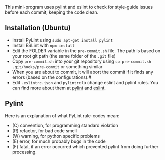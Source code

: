 
This mini-program uses pylint and eslint to check for style-guide issues before each commit, keeping the code clean.

## Installation (Ubuntu)
 * Install PyLint using `sudo apt-get install pylint`
 * Install ESLint with `npm install`
 * Edit the FOLDER variable in the `pre-commit.sh` file. The path is based on your root git path (the same folder of the `.git` file)
 * Copy `pre-commit.sh` into your git repository using `cp pre-commit.sh .git/hooks/pre-commit` or something similar
 * When you are about to commit, it will abort the commit if it finds any errors (based on the configurations).#
 * Edit `.eslintrc.json` and `pylintrc` to change eslint and pylint rules. You can find more about them at [pylint](http://pylint.pycqa.org/en/latest/technical_reference/features.html) and [eslint](https://eslint.org/docs/rules/).


## Pylint
Here is an explanation of what PyLint rule-codes mean:
  * (C) convention, for programming standard violation
  * (R) refactor, for bad code smell
  * (W) warning, for python specific problems
  * (E) error, for much probably bugs in the code
  * (F) fatal, if an error occurred which prevented pylint from doing further processing.

  